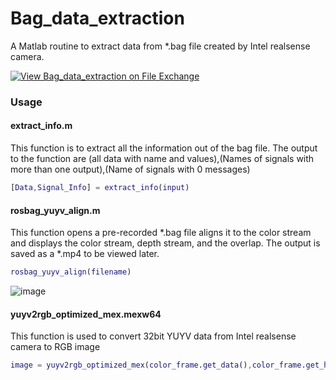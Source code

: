 # Bag_data_extraction  																																																				
A Matlab routine to extract data from *.bag file created by Intel realsense camera. 

[![View Bag_data_extraction on File Exchange](https://www.mathworks.com/matlabcentral/images/matlab-file-exchange.svg)](https://www.mathworks.com/matlabcentral/fileexchange/132912-bag_data_extraction)

### Usage 
#### extract_info.m
This function is to extract all the information out of the bag file. The output to the function are (all data with name and values),(Names of signals with more than one output),(Name of signals with 0 messages)
```matlab
[Data,Signal_Info] = extract_info(input)
```


#### rosbag_yuyv_align.m
This function opens a pre-recorded *.bag file aligns it to the color stream and displays the color stream, depth stream, and the overlap. The output is saved as a *.mp4 to be viewed later.
```matlab
rosbag_yuyv_align(filename)
```
![image](https://github.com/chhayank-sri/Bag_data_extraction/assets/117337144/e29797c2-9e3d-4236-b206-a1d6154f4d1a)


#### yuyv2rgb_optimized_mex.mexw64
This function is used to convert 32bit YUYV data from Intel realsense camera to RGB image
```matlab
image = yuyv2rgb_optimized_mex(color_frame.get_data(),color_frame.get_height(),color_frame.get_width())
```

